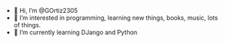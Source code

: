 - 👋 Hi, I’m @GOrtiz2305
- 👀 I’m interested in programming, learning new things, books, music, lots of things. 
- 🌱 I’m currently learning DJango and Python
